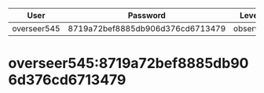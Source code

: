 | User         | Password                          | Level    | Status     | Name          |  
|--------------|-----------------------------------|----------|------------|---------------|    
| overseer545  | 8719a72bef8885db906d376cd6713479  | observer | Active     | confidential  | 

# overseer545:8719a72bef8885db906d376cd6713479  

